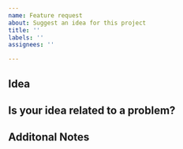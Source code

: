 ```yaml
---
name: Feature request
about: Suggest an idea for this project
title: ''
labels: ''
assignees: ''

---
```


## Idea

## Is your idea related to a problem?

## Additonal Notes
